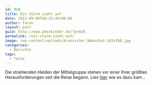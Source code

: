 ```yaml
---
id: 920
title: Ein Sturm zieht auf
date: 2013-09-09T08:23:45+00:00
author: Taran
layout: post
guid: http://www.phexkinder.de/?p=920
permalink: /ein-sturm-zieht-auf/
image: /wp-content/uploads/Aranischer_Nebachot-162x288.jpg
categories:
  - Berichte
tags:
  - Taran
---
```

Die strahlenden Helden der Mittelgruppe stehen vor einer Ihrer größten Herausforderungen seit die Reise begann. Lies [hier](http://www.phexkinder.de/mittelgruppe/taran-ibn-muhammed-ibn-ayabun-ai-orkhiander/tarans-reisebericht/ "Tarans Reisebericht") wie es dazu kam&#8230;